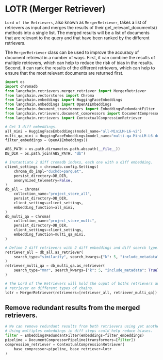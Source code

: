 # LOTR (Merger Retriever)

`Lord of the Retrievers`, also known as `MergerRetriever`, takes a list of retrievers as input and merges the results of their get_relevant_documents() methods into a single list. The merged results will be a list of documents that are relevant to the query and that have been ranked by the different retrievers.

The `MergerRetriever` class can be used to improve the accuracy of document retrieval in a number of ways. First, it can combine the results of multiple retrievers, which can help to reduce the risk of bias in the results. Second, it can rank the results of the different retrievers, which can help to ensure that the most relevant documents are returned first.


```python
import os
import chromadb
from langchain.retrievers.merger_retriever import MergerRetriever
from langchain.vectorstores import Chroma
from langchain.embeddings import HuggingFaceEmbeddings
from langchain.embeddings import OpenAIEmbeddings
from langchain.document_transformers import EmbeddingsRedundantFilter
from langchain.retrievers.document_compressors import DocumentCompressorPipeline
from langchain.retrievers import ContextualCompressionRetriever

# Get 3 diff embeddings.
all_mini = HuggingFaceEmbeddings(model_name="all-MiniLM-L6-v2")
multi_qa_mini = HuggingFaceEmbeddings(model_name="multi-qa-MiniLM-L6-dot-v1")
filter_embeddings = OpenAIEmbeddings()

ABS_PATH = os.path.dirname(os.path.abspath(__file__))
DB_DIR = os.path.join(ABS_PATH, "db")

# Instantiate 2 diff cromadb indexs, each one with a diff embedding.
client_settings = chromadb.config.Settings(
    chroma_db_impl="duckdb+parquet",
    persist_directory=DB_DIR,
    anonymized_telemetry=False,
)
db_all = Chroma(
    collection_name="project_store_all",
    persist_directory=DB_DIR,
    client_settings=client_settings,
    embedding_function=all_mini,
)
db_multi_qa = Chroma(
    collection_name="project_store_multi",
    persist_directory=DB_DIR,
    client_settings=client_settings,
    embedding_function=multi_qa_mini,
)

# Define 2 diff retrievers with 2 diff embeddings and diff search type.
retriever_all = db_all.as_retriever(
    search_type="similarity", search_kwargs={"k": 5, "include_metadata": True}
)
retriever_multi_qa = db_multi_qa.as_retriever(
    search_type="mmr", search_kwargs={"k": 5, "include_metadata": True}
)

# The Lord of the Retrievers will hold the ouput of boths retrievers and can be used as any other
# retriever on different types of chains.
lotr = MergerRetriever(retrievers=[retriever_all, retriever_multi_qa])
```

## Remove redundant results from the merged retrievers.


```python
# We can remove redundant results from both retrievers using yet another embedding.
# Using multiples embeddings in diff steps could help reduce biases.
filter = EmbeddingsRedundantFilter(embeddings=filter_embeddings)
pipeline = DocumentCompressorPipeline(transformers=[filter])
compression_retriever = ContextualCompressionRetriever(
    base_compressor=pipeline, base_retriever=lotr
)
```

